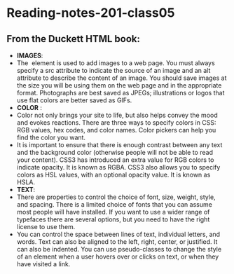 # Reading-notes-201-class05
## From the Duckett HTML book:
+ **IMAGES**: <br>
+ The <img> element is used to add images to a
web page.
You must always specify a src attribute to indicate the
source of an image and an alt attribute to describe the
content of an image.
You should save images at the size you will be using
them on the web page and in the appropriate format.
Photographs are best saved as JPEGs; illustrations or
logos that use flat colors are better saved as GIFs.<br>
+ **COLOR** :
+ Color not only brings your site to life, but also helps
convey the mood and evokes reactions.
There are three ways to specify colors in CSS:
RGB values, hex codes, and color names.
Color pickers can help you find the color you want. <br>
+ It is important to ensure that there is enough contrast
between any text and the background color (otherwise
people will not be able to read your content).
CSS3 has introduced an extra value for RGB colors to
indicate opacity. It is known as RGBA.
CSS3 also allows you to specify colors as HSL values,
with an optional opacity value. It is known as HSLA. <br>
+ **TEXT**: <br>
+ There are properties to control the choice of font, size,
weight, style, and spacing.
There is a limited choice of fonts that you can assume
most people will have installed.
If you want to use a wider range of typefaces there are
several options, but you need to have the right license
to use them. <br>
+ You can control the space between lines of text,
individual letters, and words. Text can also be aligned
to the left, right, center, or justified. It can also be
indented.
You can use pseudo-classes to change the style of an
element when a user hovers over or clicks on text, or
when they have visited a link.
